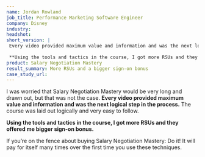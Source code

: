 ```yaml
---
name: Jordan Rowland
job_title: Performance Marketing Software Engineer
company: Disney
industry: 
headshot: 
short_version: |
 Every video provided maximum value and information and was the next logical step in the process. The course was laid out logically and very easy to follow.
  
 **Using the tools and tactics in the course, I got more RSUs and they offered me bigger sign-on bonus.**
product: Salary Negotiation Mastery
result_summary: More RSUs and a bigger sign-on bonus
case_study_url: 
---
```


I was worried that Salary Negotiation Mastery would be very long and drawn out, but that was not the case. **Every video provided maximum value and information and was the next logical step in the process.** The course was laid out logically and very easy to follow.

**Using the tools and tactics in the course, I got more RSUs and they offered me bigger sign-on bonus.**

If you’re on the fence about buying Salary Negotiation Mastery: Do it! It will pay for itself many times over the first time you use these techniques.